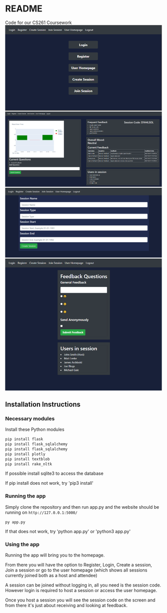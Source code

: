 # README

Code for our CS261 Coursework
![enter image description here](https://github.com/CS261-Group-20/cs261-cw/blob/main/home.PNG?raw=true)![enter image description here](https://github.com/CS261-Group-20/cs261-cw/blob/main/host_page.PNG?raw=true)![enter image description here](https://github.com/CS261-Group-20/cs261-cw/blob/main/create_session.PNG?raw=true)
![enter image description here](https://github.com/CS261-Group-20/cs261-cw/blob/main/attendee.PNG?raw=true)

## Installation Instructions

### Necessary modules

Install these Python modules

    pip install flask
    pip install flask_sqlalchemy
    pip install flask_sqlalchemy
    pip install plotly
    pip install textblob
    pip install rake_nltk
If possible install sqlite3 to access the database

If pip install does not work, try 'pip3 install'

### Running the app

Simply clone the repository and then run app.py and the website should be running on `http://127.0.0.1:5000/`

    py app.py

If that does not work, try 'python app.py' or 'python3 app.py'

### Using the app

Running the app will bring you to the homepage.

From there you will have the option to Register, Login, Create a session, Join a session or go to the user homepage (which shows all sessions currently joined both as a host and attendee)

A session can be joined without logging in, all you need is the session code.
However login is required to host a session or access the user homepage.

Once you host a session you will see the session code on the screen and from there it's just about receiving and looking at feedback.
